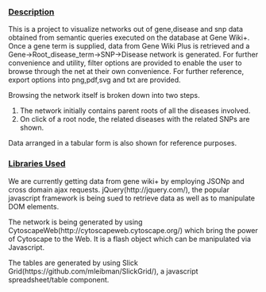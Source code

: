 <html>
<h3><u>Description</u></h3>
<p>This is a project to visualize networks out of gene,disease and snp data obtained from semantic queries executed on the database at Gene Wiki+.
Once a gene term is supplied, data from Gene Wiki Plus is retrieved and a Gene->Root_disease_term->SNP->Disease network is generated. For further convenience and utility, filter options are provided to enable the user to browse through the net at their own convenience. For further reference, export options into png,pdf,svg and txt are provided.<p>
<p>Browsing the network itself is broken down into two steps.
<ol>
<li>The network initially contains parent roots of all the diseases involved.</li>
<li>On click of a root node, the related diseases with the related SNPs are shown.</li>
</ol>
</p>
Data arranged in a tabular form is also shown for reference purposes. 
<h3><u>Libraries Used</u></h3>
<p>We are currently getting data from gene wiki+ by employing JSONp and cross domain ajax requests. jQuery(http://jquery.com/), the popular javascript framework is being sued to retrieve data as well as to manipulate DOM elements.</p>
<p>The network is being generated by using CytoscapeWeb(http://cytoscapeweb.cytoscape.org/) which bring the power of Cytoscape to the Web. It is a flash object which can be manipulated via Javascript.</p>
<p>The tables are generated by using Slick Grid(https://github.com/mleibman/SlickGrid/), a javascript spreadsheet/table component.</p>
</html>



